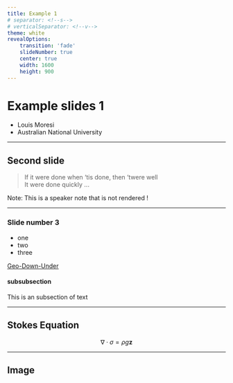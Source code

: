 ```yaml
---
title: Example 1
# separator: <!--s-->
# verticalSeparator: <!--v-->
theme: white
revealOptions:
    transition: 'fade'
    slideNumber: true
    center: true
    width: 1600
    height: 900
---
```

 
# Example slides 1

* Louis Moresi  
* Australian National University

---

<!-- .slide: data-background="./images/Merimbula.png" -->
## Second slide

<blockquote align="left">
    If it were done when ‘tis done, then ‘twere well <br>
    It were done quickly ... 
</blockquote>


Note: This is a speaker note that is not rendered !

---

### Slide number 3

 - one
 - two 
 - three

 [Geo-Down-Under](https://geo-down-under.geoscience.education)

 #### subsubsection

 This is an subsection of text

---

## Stokes Equation

$$ \nabla \cdot \sigma = \rho g  \mathbf{ z }   $$

---

## Image

<!-- ![test](images/AuWorldEQ.png) -->
<img class="r-stretch" data-src="images/AuWorldEQ.png">



